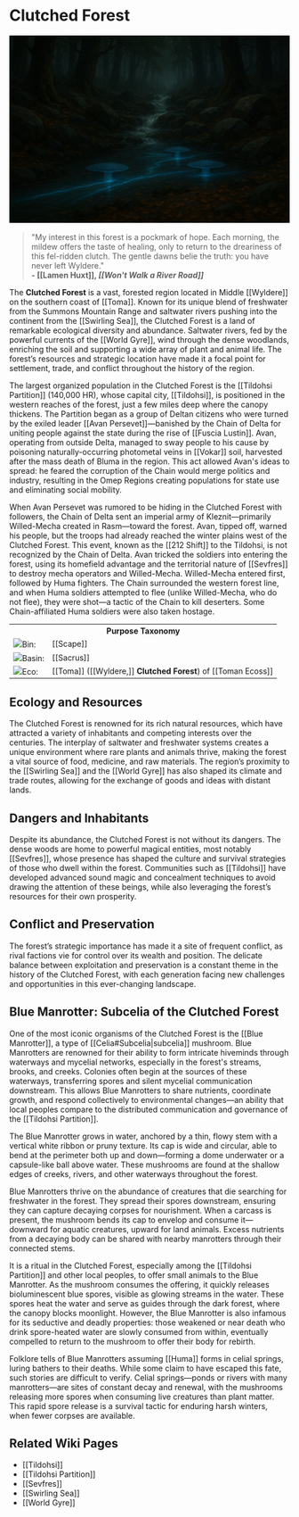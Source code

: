<!-- wiki-header-section:start -->
# Clutched Forest

<img src="wiki_images/Clutched Forest.png"></img>

> "My interest in this forest is a pockmark of hope. Each morning, the mildew offers the taste of healing, only to return to the dreariness of this fel-ridden clutch. The gentle dawns belie the truth: you have never left Wyldere." <br>
> **- [[Lamen Huxt]], *[[Won't Walk a River Road]]***<br>

<!--A lamen (Latin, meaning "plate") is a magical pendant used as a protective 'magical breastplate' worn around the neck so that it hangs upon the breast over the heart.[1] Its uses vary but, most commonly, the term refers to a symbol of authority and a focus of magical energies. Lamen Huxt embodies this idea of protection as a Wylderan lonesome traveler and writer.-->

The **Clutched Forest** is a vast, forested region located in Middle [[Wyldere]] on the southern coast of [[Toma]]. Known for its unique blend of freshwater from the Summons Mountain Range and saltwater rivers pushing into the continent from the [[Swirling Sea]], the Clutched Forest is a land of remarkable ecological diversity and abundance. Saltwater rivers, fed by the powerful currents of the [[World Gyre]], wind through the dense woodlands, enriching the soil and supporting a wide array of plant and animal life. The forest’s resources and strategic location have made it a focal point for settlement, trade, and conflict throughout the history of the region.

The largest organized population in the Clutched Forest is the [[Tildohsi Partition]] (140,000 HR), whose capital city, [[Tildohsi]], is positioned in the western reaches of the forest, just a few miles deep where the canopy thickens. The Partition began as a group of Deltan citizens who were turned by the exiled leader [[Avan Persevet]]—banished by the Chain of Delta for uniting people against the state during the rise of [[Fuscia Lustin]]. Avan, operating from outside Delta, managed to sway people to his cause by poisoning naturally-occurring photometal veins in [[Vokar]] soil, harvested after the mass death of Bluma in the region. This act allowed Avan's ideas to spread: he feared the corruption of the Chain would merge politics and industry, resulting in the Omep Regions creating populations for state use and eliminating social mobility.

When Avan Persevet was rumored to be hiding in the Clutched Forest with followers, the Chain of Delta sent an imperial army of Kleznit—primarily Willed-Mecha created in Rasm—toward the forest. Avan, tipped off, warned his people, but the troops had already reached the winter plains west of the Clutched Forest. This event, known as the [[212 Shift]] to the Tildohsi, is not recognized by the Chain of Delta. Avan tricked the soldiers into entering the forest, using its homefield advantage and the territorial nature of [[Sevfres]] to destroy mecha operators and Willed-Mecha. Willed-Mecha entered first, followed by Huma fighters. The Chain surrounded the western forest line, and when Huma soldiers attempted to flee (unlike Willed-Mecha, who do not flee), they were shot—a tactic of the Chain to kill deserters. Some Chain-affiliated Huma soldiers were also taken hostage.
<!-- wiki-header-section:end -->

<!-- taxonomy-table-section:start -->
<div class="taxonomy-table">
  <table>
    <tr>
      <th colspan="3">Purpose Taxonomy</th>
    </tr>
    <tr>
      <td class="taxon-label"><img src="../svg/bin.svg" class="taxon-icon">Bin:</td>
      <td class="taxon-content" colspan="2">[[Scape]]</td>
    </tr>
    <tr>
      <td class="taxon-label"><img src="../svg/basin.svg" class="taxon-icon">Basin:</td>
      <td class="taxon-content" colspan="2">[[Sacrus]]</td>
    </tr>
    <tr>
      <td class="taxon-label"><img src="../svg/eco.svg" class="taxon-icon">Eco:</td>
      <td class="taxon-content" colspan="2">[[Toma]] ([[Wyldere,]] <b>Clutched Forest</b>) of [[Toman Ecoss]]</td>
    </tr>
  </table>
</div>
<!-- taxonomy-table-section:end -->

## Ecology and Resources

The Clutched Forest is renowned for its rich natural resources, which have attracted a variety of inhabitants and competing interests over the centuries. The interplay of saltwater and freshwater systems creates a unique environment where rare plants and animals thrive, making the forest a vital source of food, medicine, and raw materials. The region’s proximity to the [[Swirling Sea]] and the [[World Gyre]] has also shaped its climate and trade routes, allowing for the exchange of goods and ideas with distant lands.

## Dangers and Inhabitants

Despite its abundance, the Clutched Forest is not without its dangers. The dense woods are home to powerful magical entities, most notably [[Sevfres]], whose presence has shaped the culture and survival strategies of those who dwell within the forest. Communities such as [[Tildohsi]] have developed advanced sound magic and concealment techniques to avoid drawing the attention of these beings, while also leveraging the forest’s resources for their own prosperity.

## Conflict and Preservation

The forest’s strategic importance has made it a site of frequent conflict, as rival factions vie for control over its wealth and position. The delicate balance between exploitation and preservation is a constant theme in the history of the Clutched Forest, with each generation facing new challenges and opportunities in this ever-changing landscape.

## Blue Manrotter: Subcelia of the Clutched Forest

One of the most iconic organisms of the Clutched Forest is the [[Blue Manrotter]], a type of [[Celia#Subcelia|subcelia]] mushroom. Blue Manrotters are renowned for their ability to form intricate hiveminds through waterways and mycelial networks, especially in the forest's streams, brooks, and creeks. Colonies often begin at the sources of these waterways, transferring spores and silent mycelial communication downstream. This allows Blue Manrotters to share nutrients, coordinate growth, and respond collectively to environmental changes—an ability that local peoples compare to the distributed communication and governance of the [[Tildohsi Partition]].

The Blue Manrotter grows in water, anchored by a thin, flowy stem with a vertical white ribbon or pruny texture. Its cap is wide and circular, able to bend at the perimeter both up and down—forming a dome underwater or a capsule-like ball above water. These mushrooms are found at the shallow edges of creeks, rivers, and other waterways throughout the forest.

Blue Manrotters thrive on the abundance of creatures that die searching for freshwater in the forest. They spread their spores downstream, ensuring they can capture decaying corpses for nourishment. When a carcass is present, the mushroom bends its cap to envelop and consume it—downward for aquatic creatures, upward for land animals. Excess nutrients from a decaying body can be shared with nearby manrotters through their connected stems.

It is a ritual in the Clutched Forest, especially among the [[Tildohsi Partition]] and other local peoples, to offer small animals to the Blue Manrotter. As the mushroom consumes the offering, it quickly releases bioluminescent blue spores, visible as glowing streams in the water. These spores heat the water and serve as guides through the dark forest, where the canopy blocks moonlight. However, the Blue Manrotter is also infamous for its seductive and deadly properties: those weakened or near death who drink spore-heated water are slowly consumed from within, eventually compelled to return to the mushroom to offer their body for rebirth.

Folklore tells of Blue Manrotters assuming [[Huma]] forms in celial springs, luring bathers to their deaths. While some claim to have escaped this fate, such stories are difficult to verify. Celial springs—ponds or rivers with many manrotters—are sites of constant decay and renewal, with the mushrooms releasing more spores when consuming live creatures than plant matter. This rapid spore release is a survival tactic for enduring harsh winters, when fewer corpses are available.

## Related Wiki Pages

- [[Tildohsi]]
- [[Tildohsi Partition]]
- [[Sevfres]]
- [[Swirling Sea]]
- [[World Gyre]]

<!-- not-for-live-publishing:start -->
<!--
This section is for content, lore, or discoveries that are NOT meant for live publishing to the site. 
Leave this empty unless specifically requested. Use this to stage information that will be revealed to players later.
-->
<!-- not-for-live-publishing:end -->

